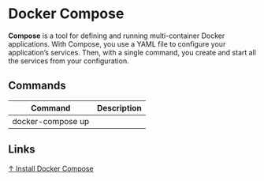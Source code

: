 # Docker Compose

**Compose** is a tool for defining and running multi-container Docker applications. With Compose, you use a YAML file to configure your application’s services. Then, with a single command, you create and start all the services from your configuration.

## Commands

| Command           | Description |
|-------------------|-------------|
| docker-compose up |

## Links

[↑ Install Docker Compose](https://docs.docker.com/compose/install/)
